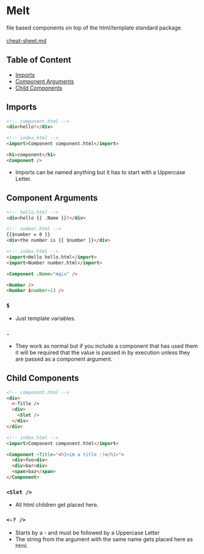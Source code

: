 # Melt
file based components on top of the html/template standard package.
<br>
<br>
[cheat-sheet.md](cheat-sheet.md)

## Table of Content
- [Imports](#imports)
- [Component Arguments](#component-arguments)
- [Child Components](#child-components)

## Imports
```html
<!-- component.html -->
<div>hello!</div>
```
```html
<!-- index.html -->
<import>Component component.html</import>

<h1>component</h1>
<Component />
```
- Imports can be named anything but it has to start with a Uppercase Letter.

## Component Arguments
```html
<!-- hello.html -->
<div>hello {{ .Name }}!</div>
```
```html
<!-- number.html -->
{{$number = 0 }}
<div>the number is {{ $number }}</div>
```
```html
<!-- index.html -->
<import>Hello hello.html</import>
<import>Number number.html</import>

<Component .Name="mqix" />

<Number />
<Number $number=13 />
```
### ```$```
- Just template variables.
### ```.```
- They work as normal but if you include a component that has used them it will be required that the value is passed in by execution unless they are passed as a component argument.

## Child Components
```html
<!-- component.html -->
<div>
  <-Title />
  <div>
    <Slot />
  </div>
</div>
```
```html
<!-- index.html -->
<import>Component component.html</import>

<Component -Title="<h1>im a title :)</h1>">
  <div>foo<div>
  <div>bar<div>
  <span>baz</span>
</Component>
```
### ```<Slot />```
- All html children get placed here.
### ```<-? />```
- Starts by a - and must be followed by a Uppercase Letter
- The string from the argument with the same name gets placed here as html.
